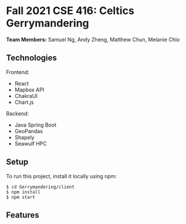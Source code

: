 # Fall 2021 CSE 416: Celtics Gerrymandering
**Team Members:** Samuel Ng, Andy Zheng, Matthew Chun, Melanie Chio

## Technologies
Frontend:
* React
* Mapbox API
* ChakraUI
* Chart.js

Backend:
* Java Spring Boot
* GeoPandas
* Shapely
* Seawulf HPC

## Setup
To run this project, install it locally using npm:
```
$ cd Gerrymandering/client
$ npm install
$ npm start
```

## Features
